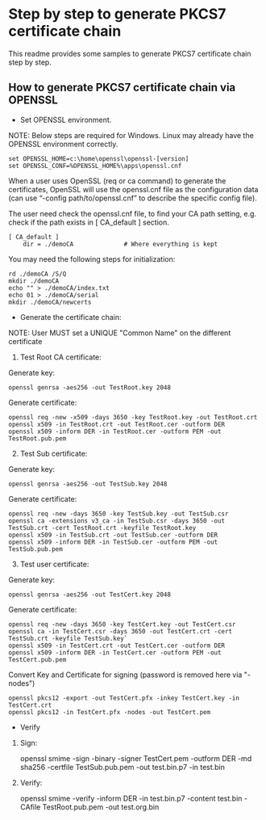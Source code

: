 # Step by step to generate PKCS7 certificate chain

This readme provides some samples to generate PKCS7 certificate chain step by step.

## How to generate PKCS7 certificate chain via OPENSSL
* Set OPENSSL environment.

NOTE: Below steps are required for Windows. Linux may already have the OPENSSL environment correctly.

    set OPENSSL_HOME=c:\home\openssl\openssl-[version]
    set OPENSSL_CONF=%OPENSSL_HOME%\apps\openssl.cnf

When a user uses OpenSSL (req or ca command) to generate the certificates, OpenSSL will use the openssl.cnf file as the configuration data (can use “-config path/to/openssl.cnf” to describe the specific config file).

The user need check the openssl.cnf file, to find your CA path setting, e.g. check if the path exists in [ CA_default ] section.

    [ CA_default ]
        dir = ./demoCA              # Where everything is kept

You may need the following steps for initialization:

    rd ./demoCA /S/Q
    mkdir ./demoCA
    echo "" > ./demoCA/index.txt
    echo 01 > ./demoCA/serial
    mkdir ./demoCA/newcerts

* Generate the certificate chain:

NOTE: User MUST set a UNIQUE "Common Name" on the different certificate

1) Test Root CA certificate:

Generate key:

    openssl genrsa -aes256 -out TestRoot.key 2048

Generate certificate:

    openssl req -new -x509 -days 3650 -key TestRoot.key -out TestRoot.crt
    openssl x509 -in TestRoot.crt -out TestRoot.cer -outform DER
    openssl x509 -inform DER -in TestRoot.cer -outform PEM -out TestRoot.pub.pem

2) Test Sub certificate:

Generate key:

    openssl genrsa -aes256 -out TestSub.key 2048

Generate certificate:

    openssl req -new -days 3650 -key TestSub.key -out TestSub.csr
    openssl ca -extensions v3_ca -in TestSub.csr -days 3650 -out TestSub.crt -cert TestRoot.crt -keyfile TestRoot.key
    openssl x509 -in TestSub.crt -out TestSub.cer -outform DER
    openssl x509 -inform DER -in TestSub.cer -outform PEM -out TestSub.pub.pem

3) Test user certificate:

Generate key:

    openssl genrsa -aes256 -out TestCert.key 2048

Generate certificate:

    openssl req -new -days 3650 -key TestCert.key -out TestCert.csr
    openssl ca -in TestCert.csr -days 3650 -out TestCert.crt -cert TestSub.crt -keyfile TestSub.key`
    openssl x509 -in TestCert.crt -out TestCert.cer -outform DER
    openssl x509 -inform DER -in TestCert.cer -outform PEM -out TestCert.pub.pem

Convert Key and Certificate for signing (password is removed here via "-nodes")

    openssl pkcs12 -export -out TestCert.pfx -inkey TestCert.key -in TestCert.crt
    openssl pkcs12 -in TestCert.pfx -nodes -out TestCert.pem

* Verify

1) Sign:

    openssl smime -sign -binary -signer TestCert.pem -outform DER -md sha256 -certfile TestSub.pub.pem -out test.bin.p7 -in test.bin

2) Verify:

    openssl smime -verify -inform DER -in test.bin.p7 -content test.bin -CAfile TestRoot.pub.pem -out test.org.bin

